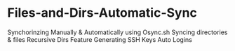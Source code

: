 # Files-and-Dirs-Automatic-Sync
Synchorinzing Manually & Automatically using Osync.sh
Syncing directories & files 
Recursive Dirs Feature
Generating SSH Keys 
Auto Logins 
